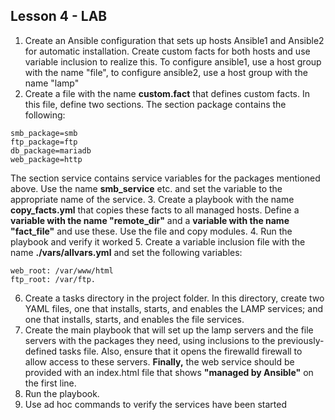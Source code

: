 
## Lesson 4 - LAB

1. Create an Ansible configuration that sets up hosts Ansible1 and Ansible2 for automatic installation. Create custom facts for both hosts and use variable inclusion to realize this. To configure ansible1, use a host group with the name "file", to configure ansible2, use a host group with the name "lamp"
2.  Create a file with the name **custom.fact** that defines custom facts. In this file, define two sections.
The section package contains the following:
```
smb_package=smb
ftp_package=ftp
db_package=mariadb
web_package=http
```
The section service contains service variables for the packages mentioned above. Use the name **smb_service** etc. and set the variable to the appropriate name of the service.
3.  Create a playbook with the name **copy_facts.yml** that copies these facts to all managed hosts. Define a **variable with the name "remote_dir"** and a **variable with the name "fact_file"** and use these. Use the file and copy modules.
4.  Run the playbook and verify it worked 
5. Create a variable inclusion file with the name **./vars/allvars.yml** and set the following variables:
```
web_root: /var/www/html
ftp_root: /var/ftp.
```
6. Create a tasks directory in the project folder. In this directory, create two YAML files, one that installs, starts, and enables the LAMP services; and one that installs, starts, and enables the file services.
7. Create the main playbook that will set up the lamp servers and the file servers with the packages they need, using inclusions to the previously-defined tasks file. Also, ensure that it opens the firewalld firewall to allow access to these servers.
**Finally,** the web service should be provided with an index.html file that shows **"managed by Ansible"**  on the first line.
8. Run the playbook.
9. Use ad hoc commands to verify the services have been started 


